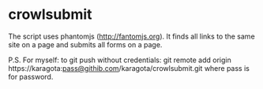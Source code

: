 crowlsubmit
===========

The script uses phantomjs (http://fantomjs.org). It finds all links to the same site on a page and submits all forms on a page.

P.S. For myself: to git push without credentials: git remote add origin https://karagota:pass@githib.com/karagota/crowlsubmit.git
where pass is for password.
